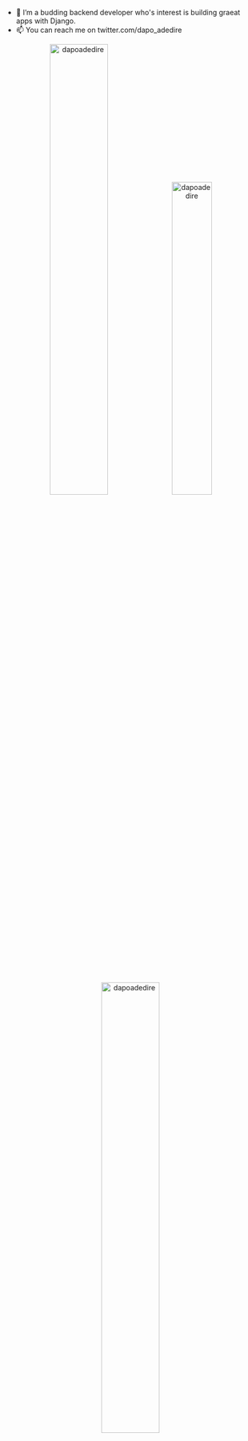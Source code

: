 

- 👀 I’m a budding backend developer who's interest is building graeat apps with Django. 
- 📫 You can reach me on twitter.com/dapo_adedire 
 
 
 

<p align="center">
 <img width="48%" src="https://github-readme-stats.vercel.app/api?username=dapoadedire&show_icons=true&theme=dark&title_color=ff8000&text_color=ffffff&bg_color=6a6a6a&locale=en&hide_border=true" alt="dapoadedire" />
<img width="40%" src="https://github-readme-stats.vercel.app/api/top-langs?username=dapoadedire&show_icons=true&theme=dark&title_color=ff8000&text_color=ffffff&bg_color=6a6a6a&locale=en&layout=compact&hide_border=true" alt="dapoadedire" /> 
<img width="48%" src="https://github-readme-streak-stats.herokuapp.com/?user=dapoadedire&theme=highcontrast&hide_border=true" alt="dapoadedire" />
</p>
 
<!---
dapoadedire/dapoadedire is a ✨ special ✨ repository because its `README.md` (this file) appears on your GitHub profile.
You can click the Preview link to take a look at your changes.
--->
